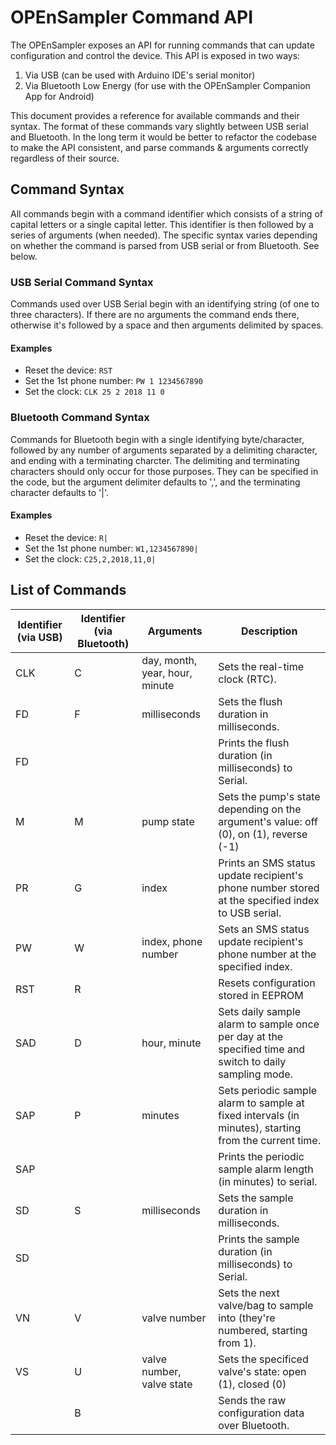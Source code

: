 # OPEnSampler Command API

The OPEnSampler exposes an API for running commands that can update
configuration and control the device. This API is exposed in two ways:

1. Via USB (can be used with Arduino IDE's serial monitor)
2. Via Bluetooth Low Energy (for use with the OPEnSampler Companion App for
   Android)

This document provides a reference for available commands and their syntax.
The format of these commands vary slightly between USB serial and Bluetooth. In
the long term it would be better to refactor the codebase to make the API
consistent, and parse commands & arguments correctly regardless of their source.

## Command Syntax

All commands begin with a command identifier which consists of a string of
capital letters or a single capital letter. This identifier is then followed by
a series of arguments (when needed). The specific syntax varies depending on
whether the command is parsed from USB serial or from Bluetooth. See below.

### USB Serial Command Syntax

Commands used over USB Serial begin with an identifying string (of one to three
characters). If there are no arguments the command ends there, otherwise it's
followed by a space and then arguments delimited by spaces.

#### Examples

* Reset the device: `RST`
* Set the 1st phone number: `PW 1 1234567890`
* Set the clock: `CLK 25 2 2018 11 0`


### Bluetooth Command Syntax

Commands for Bluetooth begin with a single identifying byte/character, followed
by any number of arguments separated by a delimiting character, and ending with
a terminating charcter. The delimiting and terminating characters should only
occur for those purposes. They can be specified in the code, but the argument
delimiter defaults to ',', and the terminating character defaults to '|'.

#### Examples

* Reset the device: `R|`
* Set the 1st phone number: `W1,1234567890|`
* Set the clock: `C25,2,2018,11,0|`



## List of Commands

 | Identifier (via USB) | Identifier (via Bluetooth) | Arguments                      | Description
 | -------------------- | -------------------------- | ------------------------------ | -----------
 | CLK                  | C                          | day, month, year, hour, minute | Sets the real-time clock (RTC).
 | FD                   | F                          | milliseconds                   | Sets the flush duration in milliseconds.
 | FD                   |                            |                                | Prints the flush duration (in milliseconds) to Serial.
 | M                    | M                          | pump state                     | Sets the pump's state depending on the argument's value: off (0), on (1), reverse (-1)
 | PR                   | G                          | index                          | Prints an SMS status update recipient's phone number stored at the specified index to USB serial.
 | PW                   | W                          | index, phone number            | Sets an SMS status update recipient's phone number at the specified index.
 | RST                  | R                          |                                | Resets configuration stored in EEPROM
 | SAD                  | D                          | hour, minute                   | Sets daily sample alarm to sample once per day at the specified time and switch to daily sampling mode.
 | SAP                  | P                          | minutes                        | Sets periodic sample alarm to sample at fixed intervals (in minutes), starting from the current time.
 | SAP                  |                            |                                | Prints the periodic sample alarm length (in minutes) to serial.
 | SD                   | S                          | milliseconds                   | Sets the sample duration in milliseconds.
 | SD                   |                            |                                | Prints the sample duration (in milliseconds) to Serial.
 | VN                   | V                          | valve number                   | Sets the next valve/bag to sample into (they're numbered, starting from 1).
 | VS                   | U                          | valve number, valve state      | Sets the specificed valve's state: open (1), closed (0)
 |                      | B                          |                                | Sends the raw configuration data over Bluetooth.
